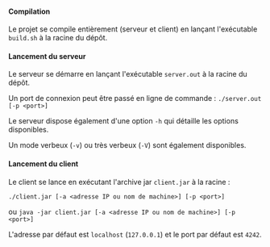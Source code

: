 #### Compilation

Le projet se compile entièrement (serveur et client) en lançant l'exécutable `build.sh` à la racine du dépôt.

#### Lancement du serveur

Le serveur se démarre en lançant l'exécutable `server.out` à la racine du dépôt.

Un port de connexion peut être passé en ligne de commande : `./server.out [-p <port>]`

Le serveur dispose également d'une option `-h` qui détaille les options disponibles.

Un mode verbeux (`-v`) ou très verbeux (`-V`) sont également disponibles.

#### Lancement du client

Le client se lance en exécutant l'archive jar `client.jar` à la racine :

`./client.jar [-a <adresse IP ou nom de machine>] [-p <port>]`

ou `java -jar client.jar [-a <adresse IP ou nom de machine>] [-p <port>]`

L'adresse par défaut est `localhost` (`127.0.0.1`) et le port par défaut est `4242`.